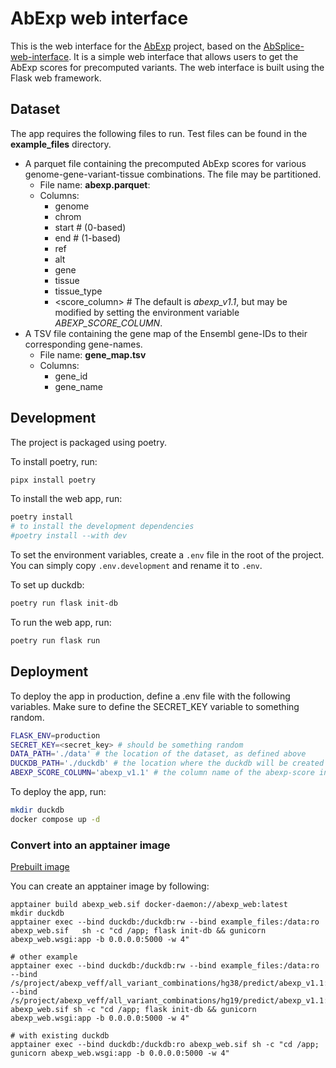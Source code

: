 # AbExp web interface

This is the web interface for the [AbExp](https://github.com/gagneurlab/abexp) project, based on the [AbSplice-web-interface](https://absplice.cmm.cit.tum.de/). It is a simple web interface that allows users to get the AbExp scores for precomputed variants.
The web interface is built using the Flask web framework.

## Dataset

The app requires the following files to run. Test files can be found in the **example_files** directory.

- A parquet file containing the precomputed AbExp scores for various genome-gene-variant-tissue combinations. The file may be partitioned.
    - File name: **abexp.parquet**:
    - Columns:
        - genome
        - chrom
        - start # (0-based)
        - end # (1-based)
        - ref
        - alt
        - gene
        - tissue
        - tissue_type
        - <score_column> # The default is *abexp_v1.1*, but may be modified by setting the environment variable *ABEXP_SCORE_COLUMN*.
- A TSV file containing the gene map of the Ensembl gene-IDs to their corresponding gene-names.
    - File name: **gene_map.tsv**
    - Columns:
        - gene_id
        - gene_name

## Development

The project is packaged using poetry.

To install poetry, run:

```bash
pipx install poetry
```

To install the web app, run:

```bash
poetry install
# to install the development dependencies
#poetry install --with dev
```

To set the environment variables, create a `.env` file in the root of the project.
You can simply copy `.env.development` and rename it to `.env`.

To set up duckdb:
    
```bash
poetry run flask init-db
```

To run the web app, run:

```bash
poetry run flask run
```

## Deployment
To deploy the app in production, define a .env file with the following variables.
Make sure to define the SECRET_KEY variable to something random. 

```bash
FLASK_ENV=production
SECRET_KEY=<secret_key> # should be something random
DATA_PATH='./data' # the location of the dataset, as defined above
DUCKDB_PATH='./duckdb' # the location where the duckdb will be created
ABEXP_SCORE_COLUMN='abexp_v1.1' # the column name of the abexp-score in the abexp.parquet file
```

To deploy the app, run:

```bash
mkdir duckdb
docker compose up -d
```

### Convert into an apptainer image

[Prebuilt image](https://github.com/gagneurlab/AbExp-web/releases/tag/v1.0.0)

You can create an apptainer image by following:
```
apptainer build abexp_web.sif docker-daemon://abexp_web:latest
mkdir duckdb
apptainer exec --bind duckdb:/duckdb:rw --bind example_files:/data:ro abexp_web.sif   sh -c "cd /app; flask init-db && gunicorn abexp_web.wsgi:app -b 0.0.0.0:5000 -w 4"

# other example
apptainer exec --bind duckdb:/duckdb:rw --bind example_files:/data:ro --bind /s/project/abexp_veff/all_variant_combinations/hg38/predict/abexp_v1.1:/data/abexp.parquet/genome=hg38:ro --bind /s/project/abexp_veff/all_variant_combinations/hg19/predict/abexp_v1.1:/data/abexp.parquet/genome=hg19:ro abexp_web.sif sh -c "cd /app; flask init-db && gunicorn abexp_web.wsgi:app -b 0.0.0.0:5000 -w 4"

# with existing duckdb
apptainer exec --bind duckdb:/duckdb:ro abexp_web.sif sh -c "cd /app; gunicorn abexp_web.wsgi:app -b 0.0.0.0:5000 -w 4"
```
